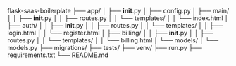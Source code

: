 flask-saas-boilerplate
├── app/
│   ├── __init__.py
│   ├── config.py
│   ├── main/
│   │   ├── __init__.py
│   │   ├── routes.py
│   │   └── templates/
│   │       └── index.html
│   ├── auth/
│   │   ├── __init__.py
│   │   ├── routes.py
│   │   └── templates/
│   │       ├── login.html
│   │       └── register.html
│   ├── billing/
│   │   ├── __init__.py
│   │   ├── routes.py
│   │   └── templates/
│   │       └── billing.html
│   └── models/
│       └── models.py
├── migrations/
├── tests/
├── venv/
├── run.py
├── requirements.txt
└── README.md
